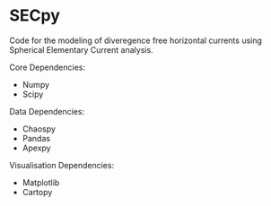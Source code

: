 # SECpy
Code for the modeling of diveregence free horizontal currents using Spherical Elementary Current analysis.

Core Dependencies:
- Numpy
- Scipy

Data Dependencies:
- Chaospy
- Pandas
- Apexpy

Visualisation Dependencies:
- Matplotlib
- Cartopy
